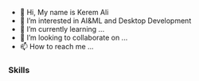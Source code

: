 - 👋 Hi, My name is Kerem Ali
- 👀 I’m interested in AI&ML and Desktop Development
- 🌱 I’m currently learning ...
- 💞️ I’m looking to collaborate on ...
- 📫 How to reach me ...

<!---
Kerem-Ali/Kerem-Ali is a ✨ special ✨ repository because its `README.md` (this file) appears on your GitHub profile.
You can click the Preview link to take a look at your changes.
--->

### Skills
